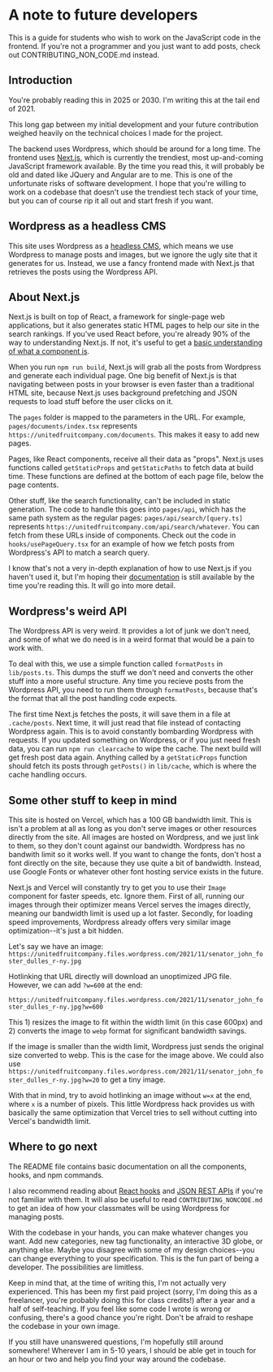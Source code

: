 # A note to future developers

This is a guide for students who wish to work on the JavaScript code in the frontend. If you're not a programmer and you just want to add posts, check out CONTRIBUTING_NON_CODE.md instead.

## Introduction

You're probably reading this in 2025 or 2030. I'm writing this at the tail end of 2021.

This long gap between my initial development and your future contribution weighed heavily on the technical choices I made for the project.

The backend uses Wordpress, which should be around for a long time. The frontend uses [Next.js](https://nextjs.org/), which is currently the trendiest, most up-and-coming JavaScript framework available. By the time you read this, it will probably be old and dated like JQuery and Angular are to me. This is one of the unfortunate risks of software development. I hope that you're willing to work on a codebase that doesn't use the trendiest tech stack of your time, but you can of course rip it all out and start fresh if you want.

## Wordpress as a headless CMS

This site uses Wordpress as a [headless CMS](https://en.wikipedia.org/wiki/Headless_content_management_system), which means we use Wordpress to manage posts and images, but we ignore the ugly site that it generates for us. Instead, we use a fancy frontend made with Next.js that retrieves the posts using the Wordpress API.

## About Next.js

Next.js is built on top of React, a framework for single-page web applications, but it also generates static HTML pages to help our site in the search rankings. If you've used React before, you're already 90% of the way to understanding Next.js. If not, it's useful to get a [basic understanding of what a component is](https://reactjs.org/docs/components-and-props.html).

When you run `npm run build`, Next.js will grab all the posts from Wordpress and generate each individual page. One big benefit of Next.js is that navigating between posts in your browser is even faster than a traditional HTML site, because Next.js uses background prefetching and JSON requests to load stuff before the user clicks on it.

The `pages` folder is mapped to the parameters in the URL. For example, `pages/documents/index.tsx` represents `https://unitedfruitcompany.com/documents`. This makes it easy to add new pages.

Pages, like React components, receive all their data as "props". Next.js uses functions called `getStaticProps` and `getStaticPaths` to fetch data at build time. These functions are defined at the bottom of each page file, below the page contents.

Other stuff, like the search functionality, can't be included in static generation. The code to handle this goes into `pages/api`, which has the same path system as the regular pages: `pages/api/search/[query.ts]` represents `https://unitedfruitcompany.com/api/search/whatever`. You can fetch from these URLs inside of components. Check out the code in `hooks/usePageQuery.tsx` for an example of how we fetch posts from Wordpress's API to match a search query.

I know that's not a very in-depth explanation of how to use Next.js if you haven't used it, but I'm hoping their [documentation](https://nextjs.org/docs) is still available by the time you're reading this. It will go into more detail.

## Wordpress's weird API

The Wordpress API is very weird. It provides a lot of junk we don't need, and some of what we do need is in a weird format that would be a pain to work with.

To deal with this, we use a simple function called `formatPosts` in `lib/posts.ts`. This dumps the stuff we don't need and converts the other stuff into a more useful structure. Any time you recieve posts from the Wordpress API, you need to run them through `formatPosts`, because that's the format that all the post handling code expects.

The first time Next.js fetches the posts, it will save them in a file at `.cache/posts`. Next time, it will just read that file instead of contacting Wordpress again. This is to avoid constantly bombarding Wordpress with requests. If you updated something on Wordpress, or if you just need fresh data, you can run `npm run clearcache` to wipe the cache. The next build will get fresh post data again. Anything called by a `getStaticProps` function should fetch its posts through `getPosts()` in `lib/cache`, which is where the cache handling occurs.

## Some other stuff to keep in mind

This site is hosted on Vercel, which has a 100 GB bandwidth limit. This is isn't a problem at all as long as you don't serve images or other resources directly from the site. All images are hosted on Wordpress, and we just link to them, so they don't count against our bandwidth. Wordpress has no bandwith limit so it works well. If you want to change the fonts, don't host a font directly on the site, because they use quite a bit of bandwidth. Instead, use Google Fonts or whatever other font hosting service exists in the future.

Next.js and Vercel will constantly try to get you to use their `Image` component for faster speeds, etc. Ignore them. First of all, running our images through their optimizer means Vercel serves the images directly, meaning our bandwidth limit is used up a lot faster. Secondly, for loading speed improvements, Wordpress already offers very similar image optimization--it's just a bit hidden.

Let's say we have an image: `https://unitedfruitcompany.files.wordpress.com/2021/11/senator_john_foster_dulles_r-ny.jpg`

Hotlinking that URL directly will download an unoptimized JPG file. However, we can add `?w=600` at the end:

`https://unitedfruitcompany.files.wordpress.com/2021/11/senator_john_foster_dulles_r-ny.jpg?w=600`

This 1) resizes the image to fit within the width limit (in this case 600px) and 2) converts the image to `webp` format for significant bandwidth savings.

If the image is smaller than the width limit, Wordpress just sends the original size converted to webp. This is the case for the image above. We could also use `https://unitedfruitcompany.files.wordpress.com/2021/11/senator_john_foster_dulles_r-ny.jpg?w=20` to get a tiny image.

With that in mind, try to avoid hotlinking an image without `w=x` at the end, where `x` is a number of pixels. This little Wordpress hack provides us with basically the same optimization that Vercel tries to sell without cutting into Vercel's bandwidth limit.

## Where to go next

The README file contains basic documentation on all the components, hooks, and npm commands.

I also recommend reading about [React hooks](https://reactjs.org/docs/hooks-intro.html) and [JSON REST APIs](https://restfulapi.net/introduction-to-json/) if you're not familiar with them. It will also be useful to read `CONTRIBUTING_NONCODE.md` to get an idea of how your classmates will be using Wordpress for managing posts.

With the codebase in your hands, you can make whatever changes you want. Add new categories, new tag functionality, an interactive 3D globe, or anything else. Maybe you disagree with some of my design choices--you can change everything to your specification. This is the fun part of being a developer. The possibilities are limitless.

Keep in mind that, at the time of writing this, I'm not actually very experienced. This has been my first paid project (sorry, I'm doing this as a freelancer, you're probably doing this for class credits!) after a year and a half of self-teaching. If you feel like some code I wrote is wrong or confusing, there's a good chance you're right. Don't be afraid to reshape the codebase in your own image.

If you still have unanswered questions, I'm hopefully still around somewhere! Wherever I am in 5-10 years, I should be able get in touch for an hour or two and help you find your way around the codebase.
